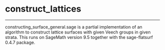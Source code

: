 # construct_lattices
***
constructing_surface_general.sage is a partial implementation of an algorithm to construct lattice surfaces with given Veech groups in given strata.  This runs on SageMath version 9.5 together with the sage-flatsurf 0.4.7 package.
